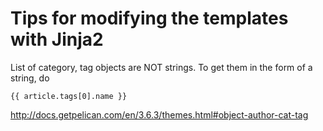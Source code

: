 # Tips for modifying the templates with Jinja2 

List of category, tag objects are NOT strings.
To get them in the form of a string, do 
```
{{ article.tags[0].name }}
```
http://docs.getpelican.com/en/3.6.3/themes.html#object-author-cat-tag
